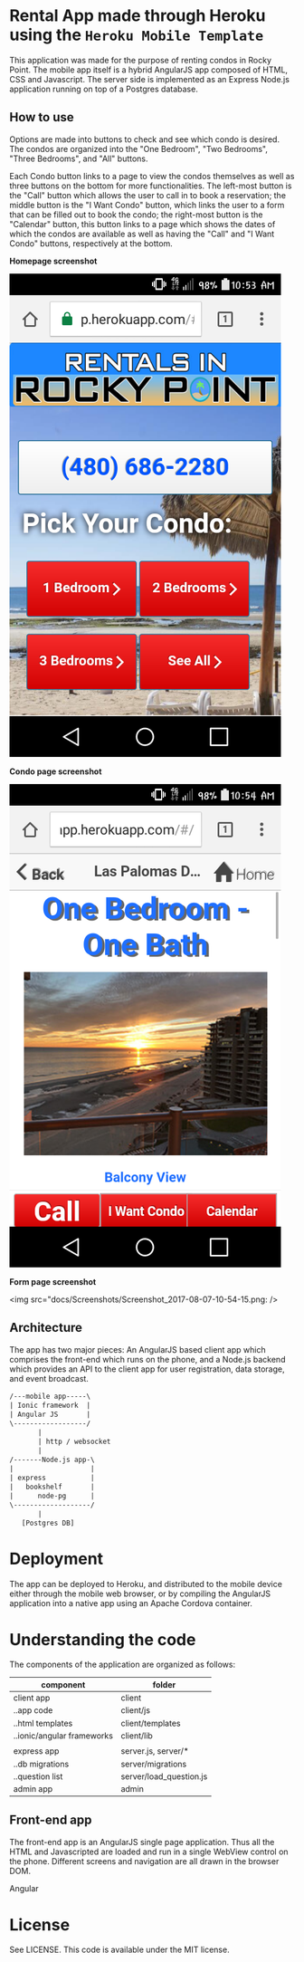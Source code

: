 # Rental App made through Heroku using the `Heroku Mobile Template`

This application was made for the purpose of renting condos in Rocky Point.
The mobile app itself is a hybrid AngularJS app composed of HTML, CSS and Javascript. The
server side is implemented as an Express Node.js application running on top of 
a Postgres database.


## How to use

Options are made into buttons to check and see which condo is desired. 
The condos are organized into the "One Bedroom", "Two Bedrooms", "Three Bedrooms",
and "All" buttons.

Each Condo button links to a page to view the condos themselves as well as three buttons
on the bottom for more functionalities. The left-most button is the "Call" button which
allows the user to call in to book a reservation; the middle button is the "I Want Condo"
button, which links the user to a form that can be filled out to book the condo; the
right-most button is the "Calendar" button, this button links to a page which shows the
dates of which the condos are available as well as having the "Call" and "I Want Condo"
buttons, respectively at the bottom.


**Homepage screenshot**

<img src="docs/Screenshots/Screenshot_2017-08-07-10-53-17.png" />


**Condo page screenshot**

<img src="docs/Screenshots/Screenshot_2017-08-07-10-54-02.png" />

**Form page screenshot**

<img src="docs/Screenshots/Screenshot_2017-08-07-10-54-15.png: />

## Architecture

The app has two major pieces: An AngularJS based client app which comprises the front-end
which runs on the phone, and a Node.js backend which provides an API to the client app for 
user registration, data storage, and event broadcast.

    /---mobile app-----\
    | Ionic framework  |
    | Angular JS       |
    \------------------/
           |
           | http / websocket
           |
    /-------Node.js app-\
    |                   |
    | express           |
    |   bookshelf       |
    |      node-pg      |
    \-------------------/
           |
       [Postgres DB]

# Deployment

The app can be deployed to Heroku, and distributed to the mobile device either through
the mobile web browser, or by compiling the AngularJS application into a native app
using an Apache Cordova container.

# Understanding the code

The components of the application are organized as follows:

| component | folder |
|------------|---------|
| client app | client |
| ..app code | client/js |
| ..html templates | client/templates |
| ..ionic/angular frameworks | client/lib | 
|            |        |
| express app | server.js, server/* |
| ..db migrations | server/migrations |    
| ..question list | server/load_question.js |
| admin app  | admin  |

## Front-end app

The front-end app is an AngularJS single page application. Thus all the HTML and Javascripted
are loaded and run in a single WebView control on the phone. Different screens and navigation
are all drawn in the browser DOM.

Angular



# License

See LICENSE. This code is available under the MIT license.

